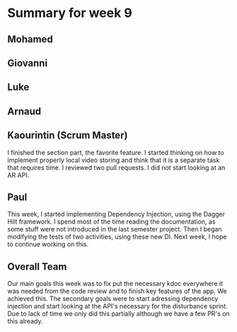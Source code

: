 # Summary for week 9

## Mohamed

## Giovanni


## Luke

## Arnaud


## Kaourintin (Scrum Master)
I finished the section part, the favorite feature. I started thinking on how to implement properly local video storing and think that it is a separate task that requires
time. I reviewed two pull requests. I did not start looking at an AR API.

## Paul 
This week, I started implementing Dependency Injection, using the Dagger Hilt framework.
I spend most of the time reading the documentation, as some stuff were not introduced in the last semester project.
Then I began modifying the tests of two activities, using these new DI.
Next week, I hope to continue working on this.


## Overall Team
Our main goals this week was to fix put the necessary kdoc everywhere it was needed from the code review and to finish key features of the app.
We achieved this. The secondary goals were to start adressing dependency injection and start looking at the API's necessary for the disturbance sprint. Due to
lack of time we only did this partially although we have a few PR's on this already.